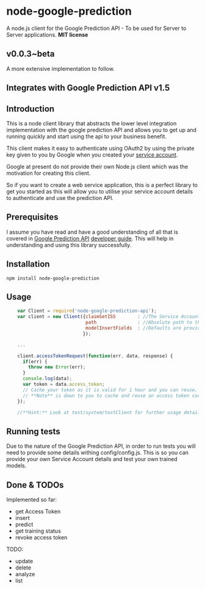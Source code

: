 node-google-prediction
======================

A node.js client for the Google Prediction API - To be used for Server to Server applications.
**MIT license**

## v0.0.3~beta

A more extensive implementation to follow.

## Integrates with Google Prediction API v1.5

## Introduction

This is a node client library that abstracts the lower level integration implementation with the google prediction API
and allows you to get up and running quickly and start using the api to your business benefit.

This client makes it easy to authenticate using OAuth2 by using the private key given to you by Google when you created
your [service account](https://developers.google.com/accounts/docs/OAuth2ServiceAccount#libraries).

Google at present do not provide their own Node.js client which was the motivation for creating this client.

So if you want to create a web service application, this is a perfect library to get you started as this will allow you
to utilise your service account details to authenticate and use the prediction API.

## Prerequisites
I assume you have read and have a good understanding of all that is covered in [Google Prediction API](https://developers.google.com/prediction/docs/getting-started)
[developer guide](https://developers.google.com/prediction/docs/developer-guide). This will help in understanding and using this library successfully.

## Installation

```npm install node-google-prediction```

## Usage

```js
    var Client = require('node-google-prediction-api');
    var client = new Client({claimSetISS        : //The Service Account email. Check your Gogole Console -> API Access,
                             path               : //Absolute path to the service account private key (in .pem format)
                             modelInsertFields  : //Defaults are provided in config/config.js but you may want to provide different ones
                            });

    ...

    client.accessTokenRequest(function(err, data, response) {
      if(err) {
        throw new Error(err);
      }
      console.log(data);
      var token = data.access_token;
      // Cache your token as it is valid for 1 hour and you can reuse. Only make a fresh token request if HTTP401 is received.
      // **Note** is down to you to cache and reuse an access token correctly so ensure you handle HTTP401 in other calls to Client.
    });

    //**Hint:** Look at test/system/testClient for further usage details.
```

## Running tests
Due to the nature of the Google Prediction API, in order to run tests you will need to provide some details withing
config/config.js. This is so you can provide your own Service Account details and test your own trained models.

## Done & TODOs
Implemented so far:
* get Access Token
* insert
* predict
* get training status
* revoke access token

TODO:
* update
* delete
* analyze
* list
